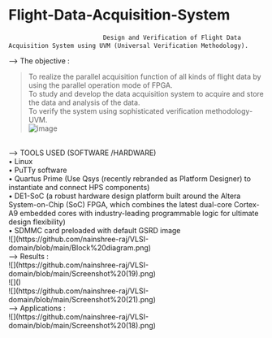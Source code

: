# Flight-Data-Acquisition-System
                              Design and Verification of Flight Data Acquisition System using UVM (Universal Verification Methodology).
                              
--> The objective : <be>
> To realize the parallel acquisition function of all kinds of flight data by using the parallel operation mode of FPGA.<br>
> To study and develop the data acquisition system  to acquire and store the data and analysis of the data.<br>
> To verify the system using sophisticated verification methodology-UVM.<br>
![image](https://github.com/nainshree-raj/Flight-Data-Acquisition-System/assets/71694916/b0858482-c330-47b6-b661-1e3ddd202c03)

<br>
--> TOOLS USED (SOFTWARE /HARDWARE)<br>
• Linux<br>
• PuTTy software<br>
• Quartus Prime (Use Qsys (recently rebranded as Platform Designer) to instantiate and connect HPS 
components)<br>
• DE1-SoC (a robust hardware design platform built around the Altera System-on-Chip (SoC) FPGA, which 
combines the latest dual-core Cortex-A9 embedded cores with industry-leading programmable logic for 
ultimate design flexibility)<br>
• SDMMC card preloaded with default GSRD image
<br>
![](https://github.com/nainshree-raj/VLSI-domain/blob/main/Block%20diagram.png)
<br>
--> Results :
<br>
![](https://github.com/nainshree-raj/VLSI-domain/blob/main/Screenshot%20(19).png)
<br>
![]()
<br>
![](https://github.com/nainshree-raj/VLSI-domain/blob/main/Screenshot%20(21).png)
<br>
--> Applications :
<br>
![](https://github.com/nainshree-raj/VLSI-domain/blob/main/Screenshot%20(18).png)

